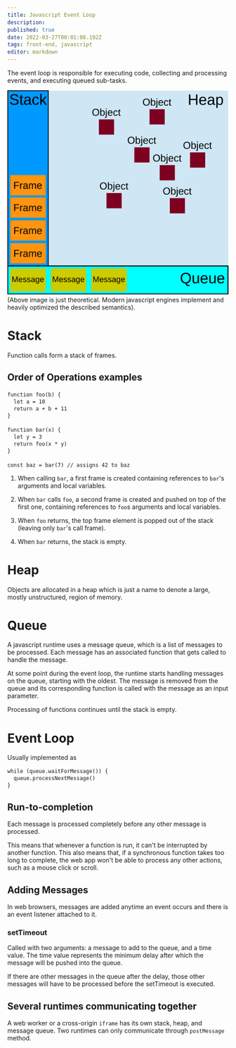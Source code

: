 ```yaml
---
title: Javascript Event Loop
description: 
published: true
date: 2022-03-27T00:01:08.192Z
tags: front-end, javascript
editor: markdown
---
```


The event loop is responsible for executing code, collecting and processing events, and executing queued sub-tasks.

![the_javascript_runtime_environment_example.svg](/the_javascript_runtime_environment_example.svg)
(Above image is just theoretical. Modern javascript engines implement and heavily optimized the described semantics).

# Stack
Function calls form a stack of frames.

## Order of Operations examples
```
function foo(b) {
  let a = 10
  return a + b + 11
}

function bar(x) {
  let y = 3
  return foo(x * y)
}

const baz = bar(7) // assigns 42 to baz
```

1. When calling `bar`, a first frame is created containing references to `bar`'s arguments and local variables.

2. When `bar` calls `foo`, a second frame is created and pushed on top of the first one, containing references to `foo`s arguments and local variables.

3. When `foo` returns, the top frame element is popped out of the stack (leaving only `bar`'s call frame). 

4. When `bar` returns, the stack is empty.

# Heap
Objects are allocated in a heap which is just a name to denote a large, mostly unstructured, region of memory.

# Queue
A javascript runtime uses a message queue, which is a list of messages to be processed. Each message has an associated function that gets called to handle the message.

At some point during the event loop, the runtime starts handling messages on the queue, starting with the oldest. The message is removed from the queue and its corresponding function is called with the message as an input parameter.

Processing of functions continues until the stack is empty. 

# Event Loop
Usually implemented as 
```
while (queue.waitForMessage()) {
  queue.processNextMessage()
}
```
## Run-to-completion
Each message is processed completely before any other message is processed. 

This means that whenever a function is run, it can't be interrupted by another function. This also means that, if a synchronous function takes too long to complete, the web app won't be able to process any other actions, such as a mouse click or scroll.

## Adding Messages
In web browsers, messages are added anytime an event occurs and there is an event listener attached to it. 

### setTimeout
Called with two arguments: a message to add to the queue, and a time value. The time value represents the minimum delay after which the message will be pushed into the queue. 

If there are other messages in the queue after the delay, those other messages will have to be processed before the setTimeout is executed. 

## Several runtimes communicating together
A web worker or a cross-origin `iframe` has its own stack, heap, and message queue. Two runtimes can only communicate through `postMessage` method. 